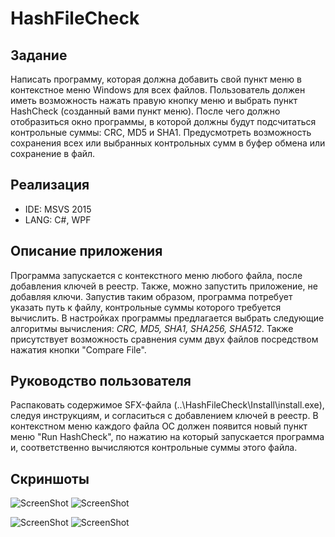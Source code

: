 # HashFileCheck

## Задание
Написать программу, которая должна добавить свой пункт меню в контекстное меню Windows для всех файлов. 
Пользователь должен иметь возможность нажать правую кнопку меню и выбрать пункт HashCheck (созданный вами пункт меню). 
После чего должно отобразиться окно программы, в которой должны будут подсчитаться контрольные суммы: CRC, MD5 и SHA1. 
Предусмотреть возможность сохранения всех или выбранных контрольных сумм в буфер обмена или сохранение в файл.

## Реализация
* IDE: MSVS 2015
* LANG: C#, WPF

## Описание приложения
Программа запускается с контекстного меню любого файла, после добавления ключей в реестр. 
Также, можно запустить приложение, не добавляя ключи. Запустив таким образом, программа потребует указать путь к файлу, 
контрольные суммы которого требуется вычислить. В настройках программы предлагается выбрать следующие алгоритмы вычисления: 
*CRC, MD5, SHA1, SHA256, SHA512*. Также присутствует возможность сравнения сумм двух файлов посредством нажатия кнопки "Compare File".

## Руководство пользователя
Распаковать содержимое SFX-файла (..\HashFileCheck\Install\install.exe), следуя инструкциям, и согласиться с добавлением ключей в реестр. 
В контекстном меню каждого файла ОС должен появится новый пункт меню "Run HashCheck", по нажатию на который запускается программа и, 
соответственно вычисляются контрольные суммы этого файла.

## Скриншоты
![ScreenShot](https://raw.github.com/insendend/HashFileCheck/master/HashFileCheck/Screenshots/scrn1.jpg)
![ScreenShot](https://raw.github.com/insendend/HashFileCheck/master/HashFileCheck/Screenshots/scrn2.jpg)

![ScreenShot](https://raw.github.com/insendend/HashFileCheck/master/HashFileCheck/Screenshots/scrn3.jpg)
![ScreenShot](https://raw.github.com/insendend/HashFileCheck/master/HashFileCheck/Screenshots/scrn4.jpg)
